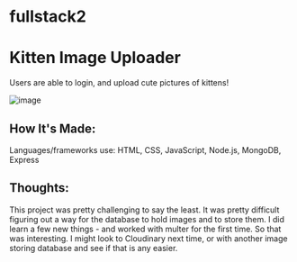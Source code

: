 # fullstack2

# Kitten Image Uploader

Users are able to login, and upload cute pictures of kittens! 

![image](https://user-images.githubusercontent.com/102040536/172030320-85219e8d-351a-48a7-88c5-851d90484ae0.png)


## How It's Made:

Languages/frameworks use: HTML, CSS, JavaScript, Node.js, MongoDB, Express


## Thoughts:

This project was pretty challenging to say the least. It was pretty difficult figuring out a way for the database to hold images and to store them. I did learn a few new things - and worked with multer for the first time. So that was interesting. I might look to Cloudinary next time, or with another image storing database and see if that is any easier. 
